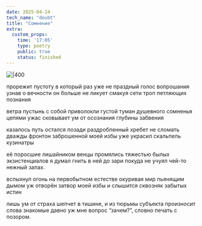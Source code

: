 ```yaml
---
date: 2025-04-24
tech_name: "doubt"
title: "Сомнение"
extra:
  custom_props:
    time: '17:05'
    type: poetry
    public: true
    status: finished
---
```


![|400](/images/Pastedimage20250424170551.png)

прорежит пустоту в который раз
уже не праздный голос вопрошания
узнав о вечности он больше не ликует
смакуя сети троп петляющих познания

ветра пустынь с собой приволокли
густой туман душевного сомненья
цепями ужас сковывает ум
от осознания глубины забвения

казалось путь остался позади
раздробленный хребет не сломать дважды
фронтон заброшенной моей избы
уже украсил скальпель кузинатры

её поросшие лишайником венцы
промялись тяжестью былых экзистенциалов
я думал гнить в ней до зари
покуда не учуял чей-то нежный запах.

вспыхнул огонь на первобытном естестве 
окуривая мир пьянящим дымом
уж отворён затвор моей избы
и слышится сквозняк забытых истин

лишь ум от страха шепчет в тишине,
и из тюрьмы субъекта произносит
слова знакомые давно уж мне
вопрос “зачем?”, словно печать с позором.
